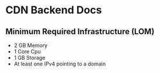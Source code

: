 # CDN Backend Docs

## Minimum Required Infrastructure (LOM)

- 2 GB Memory
- 1 Core Cpu
- 1 GB Storage
- At least one IPv4 pointing to a domain